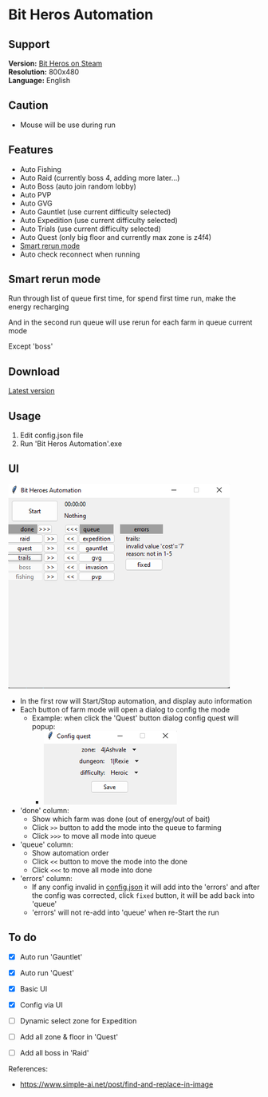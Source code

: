 # Bit Heros Automation</h1>

## Support
**Version:** [Bit Heros on Steam](https://store.steampowered.com/app/666860/Bit_Heroes/)
<br>
**Resolution:** 800x480
<br>
**Language:** English

## Caution
- Mouse will be use during run
## Features

- Auto Fishing
- Auto Raid (currently boss 4, adding more later...)
- Auto Boss (auto join random lobby)
- Auto PVP
- Auto GVG
- Auto Gauntlet (use current difficulty selected)
- Auto Expedition (use current difficulty selected)
- Auto Trials (use current difficulty selected)
- Auto Quest (only big floor and currently max zone is z4f4)
- [Smart rerun mode](#smart-rerun-mode)
- Auto check reconnect when running

## Smart rerun mode

Run through list of queue first time, for spend first time run, make the energy recharging

And in the second run queue will use rerun for each farm in queue current mode

Except 'boss'
## Download

[Latest version]((https://github.com/ken2057/Bit-Heroes-Automation/releases))


## Usage

1. Edit config.json file
2. Run 'Bit Heros Automation'.exe 

## UI

![main screen](./doc/img/main-screen.png)

- In the first row will Start/Stop automation, and display auto information 
- Each button of farm mode will open a dialog to config the mode 
  - Example: when click the 'Quest' button dialog config quest will popup:
    - ![config quest](./doc/img/config-quest.png)
- 'done' column:
  - Show which farm was done (out of energy/out of bait)
  - Click `>>` button to add the mode into the queue to farming
  - Click `>>>` to move all mode into queue
- 'queue' column:
  - Show automation order
  - Click `<<` button to move the mode into the done
  - Click `<<<` to move all mode into done
- 'errors' column:
  - If any config invalid in [config.json](./config.json) it will add into the 'errors' and after the config was corrected, click `fixed` button, it will be add back into 'queue'
  - 'errors' will not re-add into 'queue' when re-Start the run

## To do

- [x] Auto run 'Gauntlet'
- [x] Auto run 'Quest'
- [x] Basic UI
- [x] Config via UI
- [ ] Dynamic select zone for Expedition
- [ ] Add all zone & floor in 'Quest'
- [ ] Add all boss in 'Raid'


References:
- https://www.simple-ai.net/post/find-and-replace-in-image